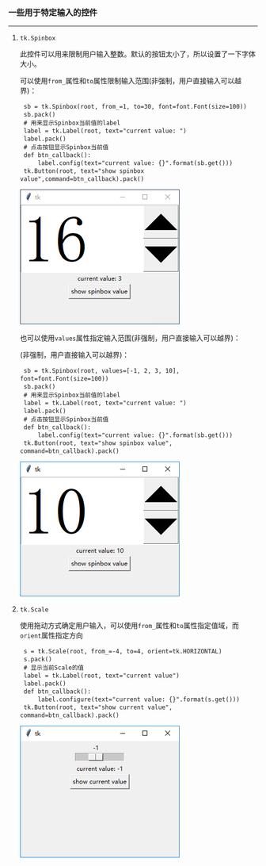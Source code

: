 ### 一些用于特定输入的控件

------------------------------


1. `tk.Spinbox`

    此控件可以用来限制用户输入整数。默认的按钮太小了，所以设置了一下字体大小。
    
    可以使用`from_`属性和`to`属性限制输入范围(非强制，用户直接输入可以越界)：
    
        sb = tk.Spinbox(root, from_=1, to=30, font=font.Font(size=100))
        sb.pack()
        # 用来显示Spinbox当前值的label
        label = tk.Label(root, text="current value: ")
        label.pack()
        # 点击按钮显示Spinbox当前值
        def btn_callback():
            label.config(text="current value: {}".format(sb.get()))
        tk.Button(root, text="show spinbox value",command=btn_callback).pack()

    ![](static/4be2ff19298e36005d275e9382b5b86a.png)
    
    也可以使用`values`属性指定输入范围(非强制，用户直接输入可以越界)：
    
    (非强制，用户直接输入可以越界)：
    
        sb = tk.Spinbox(root, values=[-1, 2, 3, 10], font=font.Font(size=100))
        sb.pack()
        # 用来显示Spinbox当前值的label
        label = tk.Label(root, text="current value: ")
        label.pack()
        # 点击按钮显示Spinbox当前值
        def btn_callback():
            label.config(text="current value: {}".format(sb.get()))
        tk.Button(root, text="show spinbox value", command=btn_callback).pack()
    
    ![](static/e54a14c9581c8ef1a5c54a10b4826569.png)
    
2. `tk.Scale`

    使用拖动方式确定用户输入，可以使用`from_`属性和`to`属性指定值域，而`orient`属性指定方向
    
        s = tk.Scale(root, from_=-4, to=4, orient=tk.HORIZONTAL)
        s.pack()
        # 显示当前Scale的值
        label = tk.Label(root, text="current value")
        label.pack()
        def btn_callback():
            label.configure(text="current value: {}".format(s.get()))
        tk.Button(root, text="show current value", command=btn_callback).pack()

    ![](static/15af3b304ba161623074dae16f2fc836.png)
    